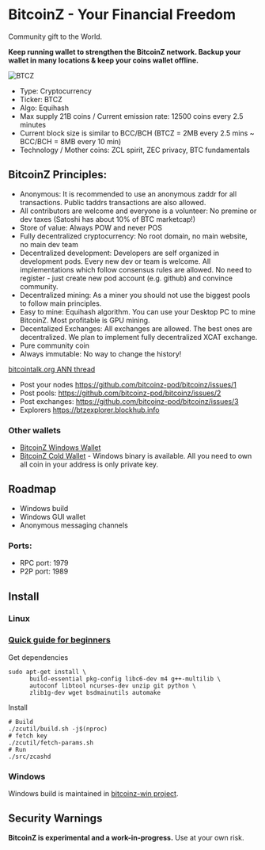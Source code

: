 # BitcoinZ - Your Financial Freedom
Community gift to the World.

**Keep running wallet to strengthen the BitcoinZ network. Backup your wallet in many locations & keep your coins wallet offline.**

![BTCZ](https://ip.bitcointalk.org/?u=https%3A%2F%2Fi.imgur.com%2FXflfHDN.png&t=582&c=-VhG9Suykc7RCA)

- Type: Cryptocurrency
- Ticker: BTCZ
- Algo: Equihash
- Max supply 21B coins / Current emission rate: 12500 coins every 2.5 minutes
- Current block size is similar to BCC/BCH (BTCZ = 2MB every 2.5 mins ~ BCC/BCH = 8MB every 10 min)
- Technology / Mother coins: ZCL spirit, ZEC privacy, BTC fundamentals

## BitcoinZ Principles: 
- Anonymous:
It is recommended to use an anonymous zaddr for all transactions. Public taddrs transactions are also allowed.
- All contributors are welcome and everyone is a volunteer: No premine or dev taxes (Satoshi has about 10% of BTC marketcap!)
- Store of value: Always POW and never POS
- Fully decentralized cryptocurrency: No root domain, no main website, no main dev team
- Decentralized development:
Developers are self organized in development pods. Every new dev or team is welcome. All implementations which follow consensus rules are allowed. No need to register - just create new pod account (e.g. github) and convince community.
- Decentralized mining:
As a miner you should not use the biggest pools to follow main principles.
- Easy to mine:
Equihash algorithm.
You can use your Desktop PC to mine BitcoinZ. Most profitable is GPU mining.
- Decentalized Exchanges:
All exchanges are allowed. The best ones are decentralized. We plan to implement fully decentralized XCAT exchange.
- Pure community coin
- Always immutable: No way to change the history!

[bitcointalk.org ANN thread](https://bitcointalk.org/index.php?topic=2166510.new#new)
- Post your nodes https://github.com/bitcoinz-pod/bitcoinz/issues/1
- Post pools: https://github.com/bitcoinz-pod/bitcoinz/issues/2
- Post exchanges: https://github.com/bitcoinz-pod/bitcoinz/issues/3
- Explorers
https://btzexplorer.blockhub.info

### Other wallets
- [BitcoinZ Windows Wallet](https://github.com/bitcoinz-pod/bitcoinz-windows-wallet/releases)
- [BitcoinZ Cold Wallet](https://github.com/bitcoinz-pod/zgenerate/releases) - Windows binary is available. All you need to own all coin in your address is only private key.

## Roadmap
- Windows build
- Windows GUI wallet
- Anonymous messaging channels

### Ports:
- RPC port: 1979
- P2P port: 1989

Install
-----------------
### Linux

### [Quick guide for beginners](https://github.com/bitcoinz-pod/bitcoinz/wiki/Quick-guide-for-beginners)

Get dependencies
```{r, engine='bash'}
sudo apt-get install \
      build-essential pkg-config libc6-dev m4 g++-multilib \
      autoconf libtool ncurses-dev unzip git python \
      zlib1g-dev wget bsdmainutils automake
```

Install
```{r, engine='bash'}
# Build
./zcutil/build.sh -j$(nproc)
# fetch key
./zcutil/fetch-params.sh
# Run
./src/zcashd
```

### Windows
Windows build is maintained in [bitcoinz-win project](https://github.com/bitcoinz-pod/bitcoinz-win).

Security Warnings
-----------------

**BitcoinZ is experimental and a work-in-progress.** Use at your own risk.
